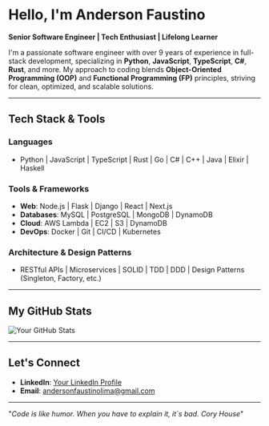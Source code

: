 # Hello, I'm Anderson Faustino

**Senior Software Engineer | Tech Enthusiast | Lifelong Learner**

I'm a passionate software engineer with over 9 years of experience in full-stack development, specializing in **Python**, **JavaScript**, **TypeScript**, **C#**, **Rust**, and more. My approach to coding blends **Object-Oriented Programming (OOP)** and **Functional Programming (FP)** principles, striving for clean, optimized, and scalable solutions.

---

## Tech Stack & Tools

### Languages

- Python | JavaScript | TypeScript | Rust | Go | C# | C++ | Java | Elixir | Haskell

### Tools & Frameworks

- **Web**: Node.js | Flask | Django | React | Next.js
- **Databases**: MySQL | PostgreSQL | MongoDB | DynamoDB
- **Cloud**: AWS Lambda | EC2 | S3 | DynamoDB
- **DevOps**: Docker | Git | CI/CD | Kubernetes

### Architecture & Design Patterns

- RESTful APIs | Microservices | SOLID | TDD | DDD | Design Patterns (Singleton, Factory, etc.)

---

## My GitHub Stats

![Your GitHub Stats](https://github-readme-stats.vercel.app/api?username=andersonflima&show_icons=true&hide_border=true&theme=dark)

---

## Let's Connect

- **LinkedIn**: [Your LinkedIn Profile](https://www.linkedin.com/in/anderson-faustino-/)
- **Email**: [andersonfaustinolima@gmail.com](mailto:andersonfaustinolima@gmail.com)

---

"_Code is like humor. When you have to explain it, it`s bad._ _Cory House_"
